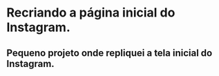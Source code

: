 # Recriando a página inicial do Instagram.

## Pequeno projeto onde repliquei a tela inicial do Instagram.


